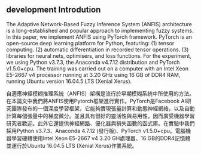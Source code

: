 
## development Introdution
The Adaptive Network-Based Fuzzy Inference System (ANFIS) architecture is a long-established and popular approach to implementing fuzzy systems. In this paper, we implement ANFIS using PyTorch framework. PyTorch is an open-source deep learning platform for Python, featuring: (1) tensor computing. (2) automatic differentiation in recorded tensor operations. (3) libraries for neural nets, optimisers, and loss functions. For the experiment, we using Python v3.7.3, the Anaconda v4.7.12 distribution and PyTorch v1.5.0+cpu. The training was carried out on a computer with an Intel Xeon E5-2667 v4 processor running at 3.20 GHz using 16 GB of DDR4 RAM, running Ubuntu version 16.04.5 LTS (Xenial Xerus).


自適應神經模糊推理系統（ANFIS）架構是流行於早期模糊系統中所使用的方法。在本論文中我們將ANFIS使用Pytorch框架進行實作。PyTorch是Facebook AI研究團隊發布的一個深度學習框架，它能夠實現張量計算和動態神經網絡，以及自動計算每個張量中的梯度微分。並且具有很好的靈活性與易用性，因而廣受機器學習研究者歡迎。此外它還提供神經網路、優化器與損失函數的函式庫。在實驗中我們採用Python v3.7.3、Anaconda 4.7.12 (發行版)、PyTorch v1.5.0+cpu。電腦機器學習硬體使用Intel Xeon E5-2667 v4 3.20 GH處理器、16 GB的DDR4記憶體並運行於Ubuntu 16.04.5 LTS (Xenial Xerus)作業系統。 
 
